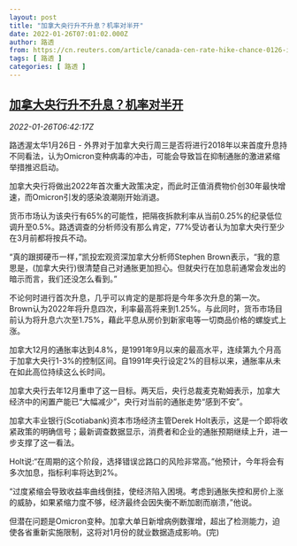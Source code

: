 ```yaml
---
layout: post
title: "加拿大央行升不升息？机率对半开"
date: 2022-01-26T07:01:02.000Z
author: 路透
from: https://cn.reuters.com/article/canada-cen-rate-hike-chance-0126-idCNKBS2K00FS
tags: [ 路透 ]
categories: [ 路透 ]
---
```

<!--1643180462000-->
[加拿大央行升不升息？机率对半开](https://cn.reuters.com/article/canada-cen-rate-hike-chance-0126-idCNKBS2K00FS)
------

<div>
<div><i>2022-01-26T06:42:17Z</i></div><p>路透渥太华1月26日 - 外界对于加拿大央行周三是否将进行2018年以来首度升息持不同看法，认为Omicron变种病毒的冲击，可能会导致旨在抑制通胀的激进紧缩举措推迟启动。</p><p>加拿大央行将做出2022年首次重大政策决定，而此时正值消费物价创30年最快增速，而Omicron引发的感染浪潮刚开始消退。</p><p>货币市场认为该央行有65%的可能性，把隔夜拆款利率从当前0.25%的纪录低位调升至0.5%。路透调查的分析师没有那么肯定，77%受访者认为加拿大央行至少在3月前都将按兵不动。</p><p>“真的跟掷硬币一样，”凯投宏观资深加拿大分析师Stephen Brown表示，“我的意思是，(加拿大央行)很清楚自己对通胀更加担心。但就央行在加息前通常会发出的暗示而言，我们还没怎么看到。”</p><p>不论何时进行首次升息，几乎可以肯定的是那将是今年多次升息的第一次。Brown认为2022年将升息四次，利率最高将来到1.25%。与此同时，货币市场目前认为将升息六次至1.75%，藉此平息从房价到新家电等一切商品价格的螺旋式上涨。</p><p>加拿大12月的通胀率达到4.8%，是1991年9月以来的最高水平，连续第九个月高于加拿大央行1-3%的控制区间。自1991年央行设定2%的目标以来，通胀率从未在如此高位持续这么长时间。</p><p>加拿大央行去年12月重申了这一目标。两天后，央行总裁麦克勒姆表示，加拿大经济中的闲置产能已“大幅减少”，央行对当前的通胀走势“感到不安”。</p><p>加拿大丰业银行(Scotiabank)资本市场经济主管Derek Holt表示，这是一个即将收紧政策的明确信号；最新调查数据显示，消费者和企业的通胀预期继续上升，进一步支撑了这一看法。</p><p>Holt说:“在周期的这个阶段，选择错误岔路口的风险非常高。”他预计，今年将会有多次加息，指标利率将达到2%。</p><p>“过度紧缩会导致收益率曲线倒挂，使经济陷入困境。考虑到通胀失控和房价上涨的威胁，如果紧缩力度不够，经济最终会因失衡不断加剧而崩溃，”他说。</p><p>但潜在问题是Omicron变种。加拿大单日新增病例数骤增，超出了检测能力，迫使各省重新实施限制，这将对1月份的就业数据造成影响。(完)</p>
</div>
